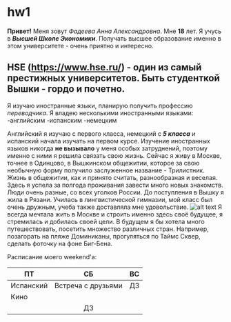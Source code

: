 # hw1
**Привет!** Меня зовут  *Фадеева Анна Александровна*.    Мне  **18** лет. 
Я учусь в  ***Высшей Школе Экономики***.    Получать высшее образование именно в этом университете - очень приятно и интересно. 
## HSE (https://www.hse.ru/) - один из самый престижных  университетов. Быть студенткой Вышки - гордо и почетно. 
 Я изучаю иностранные языки, планирую получить профессию *переводчика*.
 Я владею  несколькими иностранными языками:
  -английским
  -испанским 
  -немецким

Английский я изучаю с первого класса, немецкий с **_5 класса_** и испанский начала изучать на первом курсе. 
Изучение иностранных языков никогда **не вызывало** у меня особых затруднений, поэтому именно с ними я решила связать свою жизнь. 
Сейчас я живу в Москве, точнее в Одинцово, в Вышкинском общежитии, которое за свою необычную форму получило заслуженное название - Трилистник. Жизнь в общежитии, как и принято считать, разнообразная и веселая. Здесь я успела за полгода проживания завести много новых знакомств. Люди очень разные, со всех уголков России. 
До поступления в Вышку я жила в Рязани. Училась в лингвистической гимназии, мой класс был очень дружным, учеба также доставляла мне удовольствие. 
![alt text](https://pp.userapi.com/c837725/v837725041/5cd69/hBOduK-8BOw.jpg)
Я всегда мечтала жить в Москве и строить именно здесь своё будущее, я стремилась и добилась своей цели. 
В будущем я бы хотела много путешествовать, посетить множество различных стран. Например, позагорать на пляже Доминиканы, прогуляться по Таймс Сквер, сделать фоточку на фоне Биг-Бена.

Расписание моего weekend'a:

| ПТ       | СБ         | ВС  |
| ------------- |:-------------:| -----:|
| Испанский      | Встреча с друзьями | ДЗ |
| Кино     |      |  |
|  | ДЗ     |  |
